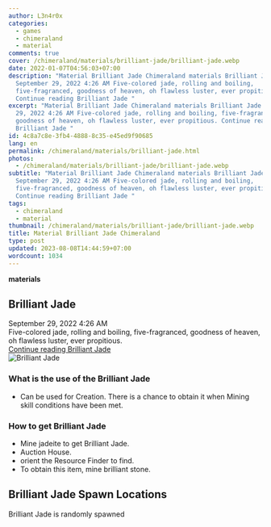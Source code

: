 ```yaml
---
author: L3n4r0x
categories:
  - games
  - chimeraland
  - material
comments: true
cover: /chimeraland/materials/brilliant-jade/brilliant-jade.webp
date: 2022-01-07T04:56:03+07:00
description: "Material Brilliant Jade Chimeraland materials Brilliant Jade
  September 29, 2022 4:26 AM Five-colored jade, rolling and boiling,
  five-fragranced, goodness of heaven, oh flawless luster, ever propitious.
  Continue reading Brilliant Jade "
excerpt: "Material Brilliant Jade Chimeraland materials Brilliant Jade September
  29, 2022 4:26 AM Five-colored jade, rolling and boiling, five-fragranced,
  goodness of heaven, oh flawless luster, ever propitious. Continue reading
  Brilliant Jade "
id: 4c8a7c8e-3fb4-4888-8c35-e45ed9f90685
lang: en
permalink: /chimeraland/materials/brilliant-jade.html
photos:
  - /chimeraland/materials/brilliant-jade/brilliant-jade.webp
subtitle: "Material Brilliant Jade Chimeraland materials Brilliant Jade
  September 29, 2022 4:26 AM Five-colored jade, rolling and boiling,
  five-fragranced, goodness of heaven, oh flawless luster, ever propitious.
  Continue reading Brilliant Jade "
tags:
  - chimeraland
  - material
thumbnail: /chimeraland/materials/brilliant-jade/brilliant-jade.webp
title: Material Brilliant Jade Chimeraland
type: post
updated: 2023-08-08T14:44:59+07:00
wordcount: 1034
---
```


<link
  rel="stylesheet"
  href="https://rawcdn.githack.com/dimaslanjaka/Web-Manajemen/870a349/css/bootstrap-5-3-0-alpha3-wrapper.css"
/>
<section id="bootstrap-wrapper">
  <div data-bs-theme="dark">
    <div
      class="row g-0 border rounded overflow-hidden flex-md-row mb-4 shadow-sm position-relative bg-dark text-light"
    >
      <div class="col p-4 d-flex flex-column position-static">
        <strong class="d-inline-block mb-2 text-success">materials</strong>
        <h2 class="mb-0">Brilliant Jade</h2>
        <div class="mb-1 text-muted">September 29, 2022 4:26 AM</div>
        <div class="mb-2 border p-1">
          Five-colored jade, rolling and boiling, five-fragranced, goodness of
          heaven, oh flawless luster, ever propitious.
        </div>
        <a
          href="/chimeraland/materials/brilliant-jade.html"
          class="stretched-link d-none text-primary"
          >Continue reading Brilliant Jade</a
        >
      </div>
      <div class="col-auto d-none d-md-block d-lg-block">
        <img
          src="https://www.webmanajemen.com/chimeraland/materials/brilliant-jade/brilliant-jade.webp"
          alt="Brilliant Jade"
        />
      </div>
    </div>
    <div class="row">
      <div class="col-lg-6 col-12 mb-2">
        <div class="card">
          <div class="card-body">
            <h3 class="card-title">What is the use of the Brilliant Jade</h3>
            <div class="card-text">
              <ul>
                <li>
                  Can be used for Creation. There is a chance to obtain it when
                  Mining skill conditions have been met.
                </li>
              </ul>
            </div>
          </div>
        </div>
      </div>
      <div class="col-lg-6 col-12 mb-2">
        <div class="card">
          <div class="card-body">
            <h3 class="card-title">How to get Brilliant Jade</h3>
            <div class="card-text">
              <ul>
                <li>Mine jadeite to get Brilliant Jade.</li>
                <li>Auction House.</li>
                <li>orient the Resource Finder to find.</li>
                <li>To obtain this item, mine brilliant stone.</li>
              </ul>
            </div>
          </div>
        </div>
      </div>
      <div class="col-12 mb-2">
        <h2>Brilliant Jade Spawn Locations</h2>
        <p>Brilliant Jade is randomly spawned</p>
      </div>
    </div>
  </div>
</section>